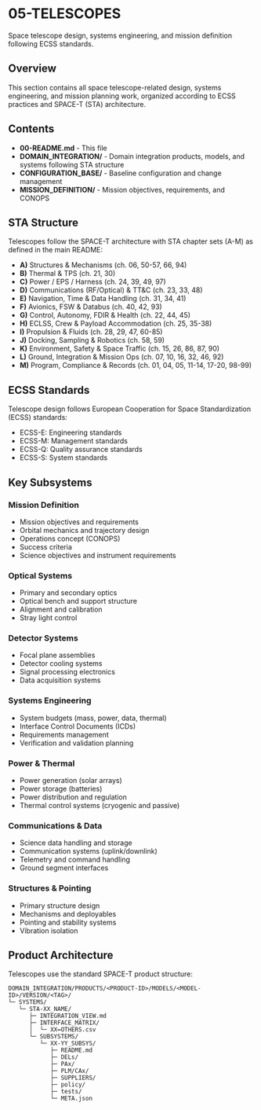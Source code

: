 # 05-TELESCOPES

Space telescope design, systems engineering, and mission definition following ECSS standards.

## Overview

This section contains all space telescope-related design, systems engineering, and mission planning work, organized according to ECSS practices and SPACE-T (STA) architecture.

## Contents

- **00-README.md** - This file
- **DOMAIN_INTEGRATION/** - Domain integration products, models, and systems following STA structure
- **CONFIGURATION_BASE/** - Baseline configuration and change management
- **MISSION_DEFINITION/** - Mission objectives, requirements, and CONOPS

## STA Structure

Telescopes follow the SPACE-T architecture with STA chapter sets (A-M) as defined in the main README:
- **A)** Structures & Mechanisms (ch. 06, 50-57, 66, 94)
- **B)** Thermal & TPS (ch. 21, 30)
- **C)** Power / EPS / Harness (ch. 24, 39, 49, 97)
- **D)** Communications (RF/Optical) & TT&C (ch. 23, 33, 48)
- **E)** Navigation, Time & Data Handling (ch. 31, 34, 41)
- **F)** Avionics, FSW & Databus (ch. 40, 42, 93)
- **G)** Control, Autonomy, FDIR & Health (ch. 22, 44, 45)
- **H)** ECLSS, Crew & Payload Accommodation (ch. 25, 35-38)
- **I)** Propulsion & Fluids (ch. 28, 29, 47, 60-85)
- **J)** Docking, Sampling & Robotics (ch. 58, 59)
- **K)** Environment, Safety & Space Traffic (ch. 15, 26, 86, 87, 90)
- **L)** Ground, Integration & Mission Ops (ch. 07, 10, 16, 32, 46, 92)
- **M)** Program, Compliance & Records (ch. 01, 04, 05, 11-14, 17-20, 98-99)

## ECSS Standards

Telescope design follows European Cooperation for Space Standardization (ECSS) standards:
- ECSS-E: Engineering standards
- ECSS-M: Management standards
- ECSS-Q: Quality assurance standards
- ECSS-S: System standards

## Key Subsystems

### Mission Definition
- Mission objectives and requirements
- Orbital mechanics and trajectory design
- Operations concept (CONOPS)
- Success criteria
- Science objectives and instrument requirements

### Optical Systems
- Primary and secondary optics
- Optical bench and support structure
- Alignment and calibration
- Stray light control

### Detector Systems
- Focal plane assemblies
- Detector cooling systems
- Signal processing electronics
- Data acquisition systems

### Systems Engineering
- System budgets (mass, power, data, thermal)
- Interface Control Documents (ICDs)
- Requirements management
- Verification and validation planning

### Power & Thermal
- Power generation (solar arrays)
- Power storage (batteries)
- Power distribution and regulation
- Thermal control systems (cryogenic and passive)

### Communications & Data
- Science data handling and storage
- Communication systems (uplink/downlink)
- Telemetry and command handling
- Ground segment interfaces

### Structures & Pointing
- Primary structure design
- Mechanisms and deployables
- Pointing and stability systems
- Vibration isolation

## Product Architecture

Telescopes use the standard SPACE-T product structure:
```
DOMAIN_INTEGRATION/PRODUCTS/<PRODUCT-ID>/MODELS/<MODEL-ID>/VERSION/<TAG>/
└─ SYSTEMS/
   └─ STA-XX_NAME/
      ├─ INTEGRATION_VIEW.md
      ├─ INTERFACE_MATRIX/
      │  └─ XX↔OTHERS.csv
      └─ SUBSYSTEMS/
         └─ XX-YY_SUBSYS/
            ├─ README.md
            ├─ DELs/
            ├─ PAx/
            ├─ PLM/CAx/
            ├─ SUPPLIERS/
            ├─ policy/
            ├─ tests/
            └─ META.json
```
